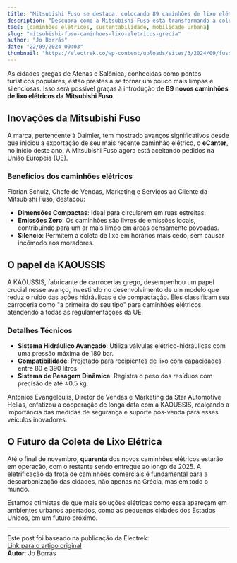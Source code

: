 ```yaml
---
title: "Mitsubishi Fuso se destaca, colocando 89 caminhões de lixo elétricos em operação na Grécia"
description: "Descubra como a Mitsubishi Fuso está transformando a coleta de lixo na Grécia com caminhões elétricos."
tags: [caminhões elétricos, sustentabilidade, mobilidade urbana]
slug: "mitsubishi-fuso-caminhoes-lixo-eletricos-grecia"
author: "Jo Borrás"
date: "22/09/2024 00:03"
thumbnail: "https://electrek.co/wp-content/uploads/sites/3/2024/09/fuso_e-canter.jpg?quality=82&strip=all&w=1400"
---
```


As cidades gregas de Atenas e Salônica, conhecidas como pontos turísticos populares, estão prestes a se tornar um pouco mais limpas e silenciosas. Isso será possível graças à introdução de **89 novos caminhões de lixo elétricos da Mitsubishi Fuso**. 

## Inovações da Mitsubishi Fuso

A marca, pertencente à Daimler, tem mostrado avanços significativos desde que iniciou a exportação de seu mais recente caminhão elétrico, o **eCanter**, no início deste ano. A Mitsubishi Fuso agora está aceitando pedidos na União Europeia (UE).

### Benefícios dos caminhões elétricos

Florian Schulz, Chefe de Vendas, Marketing e Serviços ao Cliente da Mitsubishi Fuso, destacou:

- **Dimensões Compactas**: Ideal para circularem em ruas estreitas.
- **Emissões Zero**: Os caminhões são livres de emissões locais, contribuindo para um ar mais limpo em áreas densamente povoadas.
- **Silencio**: Permitem a coleta de lixo em horários mais cedo, sem causar incômodo aos moradores.

## O papel da KAOUSSIS

A KAOUSSIS, fabricante de carrocerias grego, desempenhou um papel crucial nesse avanço, investindo no desenvolvimento de um modelo que reduz o ruído das ações hidráulicas e de compactação. Eles classificam sua carroceria como "a primeira do seu tipo" para caminhões elétricos, atendendo a todas as regulamentações da UE.

### Detalhes Técnicos

- **Sistema Hidráulico Avançado**: Utiliza válvulas elétrico-hidráulicas com uma pressão máxima de 180 bar.
- **Compatibilidade**: Projetado para recipientes de lixo com capacidades entre 80 e 390 litros.
- **Sistema de Pesagem Dinâmica**: Registra o peso dos resíduos com precisão de até ±0,5 kg.

Antonios Evangeloulis, Diretor de Vendas e Marketing da Star Automotive Hellas, enfatizou a cooperação de longa data com a KAOUSSIS, realçando a importância das medidas de segurança e suporte pós-venda para esses veículos inovadores.

## O Futuro da Coleta de Lixo Elétrica

Até o final de novembro, **quarenta** dos novos caminhões elétricos estarão em operação, com o restante sendo entregue ao longo de 2025. A eletrificação da frota de caminhões comerciais é fundamental para a descarbonização das cidades, não apenas na Grécia, mas em todo o mundo.

Estamos otimistas de que mais soluções elétricas como essa apareçam em ambientes urbanos apertados, como as pequenas cidades dos Estados Unidos, em um futuro próximo.

---

Este post foi baseado na publicação da Electrek:  
[Link para o artigo original](https://electrek.co/2024/09/21/mitsubishi-fuso-cleans-up-putting-89-electric-garbage-trucks-to-work-in-greece/)  
**Autor**: Jo Borrás